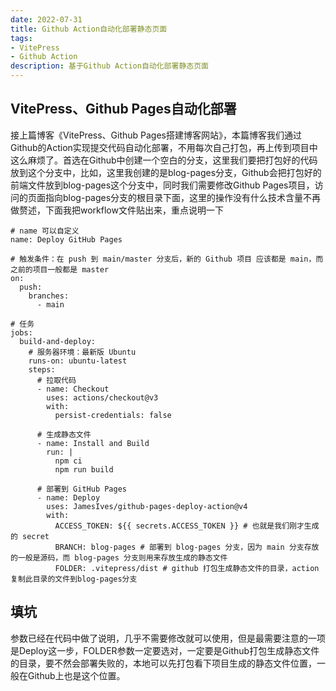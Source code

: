 ```yaml
---
date: 2022-07-31
title: Github Action自动化部署静态页面
tags:
- VitePress
- Github Action
description: 基于Github Action自动化部署静态页面
---
```

## VitePress、Github Pages自动化部署
接上篇博客《VitePress、Github Pages搭建博客网站》，本篇博客我们通过Github的Action实现提交代码自动化部署，不用每次自己打包，再上传到项目中这么麻烦了。首选在Github中创建一个空白的分支，这里我们要把打包好的代码放到这个分支中，比如，这里我创建的是blog-pages分支，Github会把打包好的前端文件放到blog-pages这个分支中，同时我们需要修改Github Pages项目，访问的页面指向blog-pages分支的根目录下面，这里的操作没有什么技术含量不再做赘述，下面我把workflow文件贴出来，重点说明一下
```
# name 可以自定义
name: Deploy GitHub Pages

# 触发条件：在 push 到 main/master 分支后，新的 Github 项目 应该都是 main，而之前的项目一般都是 master
on:
  push:
    branches:
      - main

# 任务
jobs:
  build-and-deploy:
    # 服务器环境：最新版 Ubuntu
    runs-on: ubuntu-latest
    steps:
      # 拉取代码
      - name: Checkout
        uses: actions/checkout@v3
        with:
          persist-credentials: false

      # 生成静态文件
      - name: Install and Build
        run: |
          npm ci
          npm run build

      # 部署到 GitHub Pages
      - name: Deploy
        uses: JamesIves/github-pages-deploy-action@v4
        with:
          ACCESS_TOKEN: ${{ secrets.ACCESS_TOKEN }} # 也就是我们刚才生成的 secret
          BRANCH: blog-pages # 部署到 blog-pages 分支，因为 main 分支存放的一般是源码，而 blog-pages 分支则用来存放生成的静态文件
          FOLDER: .vitepress/dist # github 打包生成静态文件的目录，action复制此目录的文件到blog-pages分支
```

## 填坑
参数已经在代码中做了说明，几乎不需要修改就可以使用，但是最需要注意的一项是Deploy这一步，FOLDER参数一定要选对，一定要是Github打包生成静态文件的目录，要不然会部署失败的，本地可以先打包看下项目生成的静态文件位置，一般在Github上也是这个位置。